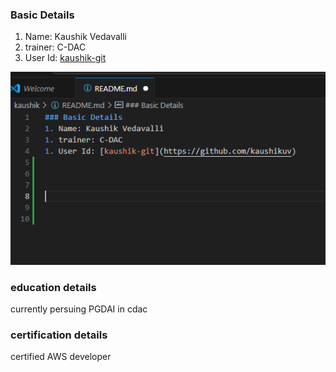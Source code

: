 ### Basic Details
1. Name: Kaushik Vedavalli
1. trainer: C-DAC 
1. User Id: [kaushik-git](https://github.com/kaushikuv)



![alt text](image.png)

### education details

currently persuing PGDAI in cdac

### certification details

certified AWS developer



